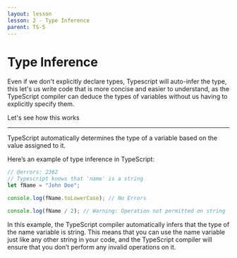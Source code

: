 ```yaml
---
layout: lesson
lesson: 2 - Type Inference
parent: TS-5
---
```


# Type Inference

Even if we don't explicitly declare types, Typescript will auto-infer the type, this let's us write code that is more concise and easier to understand, as the TypeScript compiler can deduce the types of variables without us having to explicitly specify them.

Let's see how this works

---

TypeScript automatically determines the type of a variable based on the value assigned to it.

Here’s an example of type inference in TypeScript:

```ts twoslash
// @errors: 2362
// Typescript knows that 'name' is a string
let fName = "John Doe";

console.log(fName.toLowerCase); // No Errors

console.log(fName / 2); // Warning: Operation not permitted on string
```

In this example, the TypeScript compiler automatically infers that the type of the name variable is string. This means that you can use the name variable just like any other string in your code, and the TypeScript compiler will ensure that you don’t perform any invalid operations on it.
